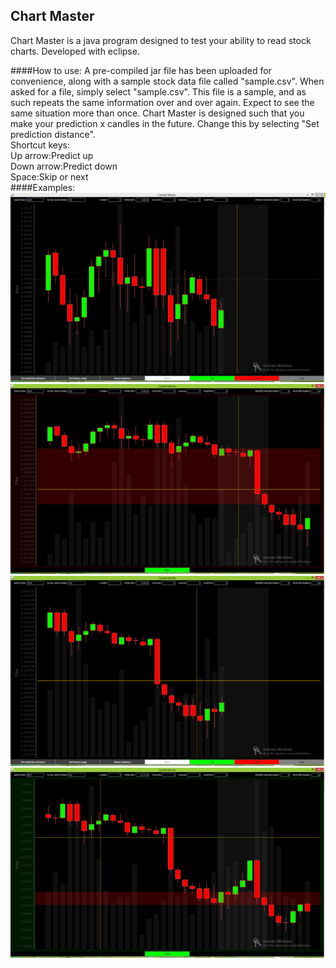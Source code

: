 ## Chart Master
Chart Master is a java program designed to test your ability to read stock charts.  Developed with eclipse.


####How to use:
A pre-compiled jar file has been uploaded for convenience, along with a sample stock data file called "sample.csv".  When asked for a file, simply select "sample.csv". This file is a sample, and as such repeats the same information over and over again.  Expect to see the same situation more than once.
Chart Master is designed such that you make your prediction x candles in the future.  Change this by selecting "Set prediction distance".
<br />
Shortcut keys:
<br />
Up arrow:<t/><t/>Predict up
<br />
Down arrow:<t/><t/>Predict down
<br />
Space:<t/><t/>Skip or next
<br />
####Examples:
![alt tag](https://github.com/gkaye/Chart-Master/blob/master/example%20pictures/Capture.PNG)
![alt tag](https://github.com/gkaye/Chart-Master/blob/master/example%20pictures/Capture2.PNG)
![alt tag](https://github.com/gkaye/Chart-Master/blob/master/example%20pictures/Capture3.PNG)
![alt tag](https://github.com/gkaye/Chart-Master/blob/master/example%20pictures/Capture4.PNG)

